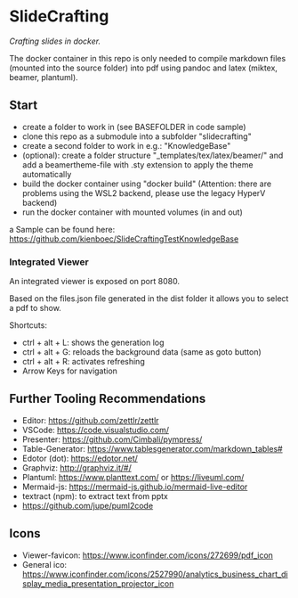 # SlideCrafting
*Crafting slides in docker.*

The docker container in this repo is only needed to compile markdown files 
(mounted into the source folder) into pdf using pandoc and latex (miktex, beamer, plantuml).

## Start

* create a folder to work in (see BASEFOLDER in code sample)
* clone this repo as a submodule into a subfolder "slidecrafting"
* create a second folder to work in e.g.: "KnowledgeBase"
* (optional): create a folder structure "_templates/tex/latex/beamer/" and add a beamertheme-file with .sty extension to apply the theme automatically
* build the docker container using "docker build" (Attention: there are problems using the WSL2 backend, please use the legacy HyperV backend)
* run the docker container with mounted volumes (in and out)

a Sample can be found here: https://github.com/kienboec/SlideCraftingTestKnowledgeBase

### Integrated Viewer
An integrated viewer is exposed on port 8080.

Based on the files.json file generated in the dist folder it allows you to select a pdf to show.

Shortcuts:
* ctrl + alt + L: shows the generation log
* ctrl + alt + G: reloads the background data (same as goto button)
* ctrl + alt + R: activates refreshing
* Arrow Keys for navigation

## Further Tooling Recommendations

* Editor: https://github.com/zettlr/zettlr
* VSCode: https://code.visualstudio.com/
* Presenter: https://github.com/Cimbali/pympress/
* Table-Generator: https://www.tablesgenerator.com/markdown_tables#
* Edotor (dot): https://edotor.net/
* Graphviz: http://graphviz.it/#/
* Plantuml: https://www.planttext.com/ or https://liveuml.com/
* Mermaid-js: https://mermaid-js.github.io/mermaid-live-editor
* textract (npm): to extract text from pptx
* https://github.com/jupe/puml2code

## Icons
* Viewer-favicon: https://www.iconfinder.com/icons/272699/pdf_icon
* General ico: https://www.iconfinder.com/icons/2527990/analytics_business_chart_display_media_presentation_projector_icon

